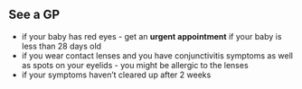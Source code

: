 ## See a GP

- if your baby has red eyes - get an **urgent appointment** if your baby is less than 28 days old
- if you wear contact lenses and you have conjunctivitis symptoms as well as spots on your eyelids - you might be allergic to the lenses
- if your symptoms haven’t cleared up after 2 weeks